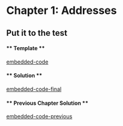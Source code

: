 # Chapter 1: Addresses

## Put it to the test

<!-- tabs:start -->

#### ** Template **

[embedded-code](../assets/2/2.1-template-code.vy ':include :type=code embed-template')

#### ** Solution **

[embedded-code-final](../assets/2/2.1-finished-code.vy ':include :type=code embed-final')

#### ** Previous Chapter Solution **

[embedded-code-previous](../assets/1/12.0-finished-code.vy ':include :type=code embed-previous')

<!-- tabs:end -->
